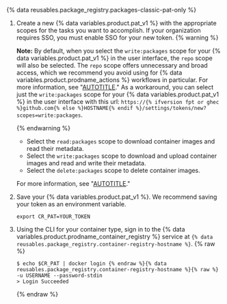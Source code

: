 {% data reusables.package_registry.packages-classic-pat-only %}

1. Create a new {% data variables.product.pat_v1 %} with the appropriate scopes for the tasks you want to accomplish. If your organization requires SSO, you must enable SSO for your new token.
   {% warning %}

   **Note:** By default, when you select the `write:packages` scope for your {% data variables.product.pat_v1 %} in the user interface, the `repo` scope will also be selected. The `repo` scope offers unnecessary and broad access, which we recommend you avoid using for {% data variables.product.prodname_actions %} workflows in particular. For more information, see "[AUTOTITLE](/actions/security-guides/security-hardening-for-github-actions#considering-cross-repository-access)." As a workaround, you can select just the `write:packages` scope for your {% data variables.product.pat_v1 %} in the user interface with this url: `https://{% ifversion fpt or ghec %}github.com{% else %}HOSTNAME{% endif %}/settings/tokens/new?scopes=write:packages`.

   {% endwarning %}

   * Select the `read:packages` scope to download container images and read their metadata.
   * Select the `write:packages` scope to download and upload container images and read and write their metadata.
   * Select the `delete:packages` scope to delete container images.

   For more information, see "[AUTOTITLE](/authentication/keeping-your-account-and-data-secure/creating-a-personal-access-token)."

1. Save your {% data variables.product.pat_v1 %}. We recommend saving your token as an environment variable.

   ```shell
   export CR_PAT=YOUR_TOKEN
   ```

1. Using the CLI for your container type, sign in to the {% data variables.product.prodname_container_registry %} service at `{% data reusables.package_registry.container-registry-hostname %}`.
   {% raw %}

   ```shell
   $ echo $CR_PAT | docker login {% endraw %}{% data reusables.package_registry.container-registry-hostname %}{% raw %} -u USERNAME --password-stdin
   > Login Succeeded
   ```

   {% endraw %}
